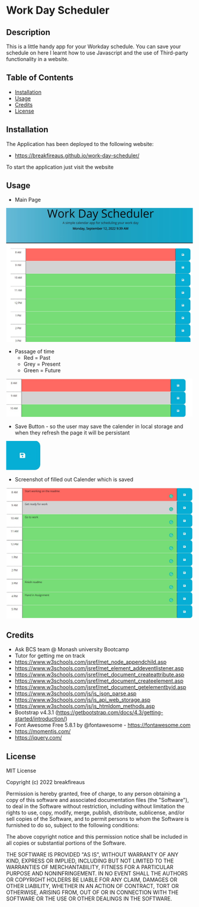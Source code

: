 # Work Day Scheduler

## Description

This is a little handy app for your Workday schedule. You can save your schedule on here
I learnt how to use Javascript and the use of Third-party functionality in a website.

## Table of Contents

- [Installation](#installation)
- [Usage](#usage)
- [Credits](#credits)
- [License](#license)

## Installation

The Application has been deployed to the following website:

- https://breakfireaus.github.io/work-day-scheduler/

To start the application just visit the website

## Usage

- Main Page

![alt text](assets/images/Screenshot-1.jpg)

- Passage of time
    - Red = Past
    - Grey = Present
    - Green = Future

![alt text](assets/images/Screenshot-2.jpg)

- Save Button - so the user may save the calender in local storage and when they refresh the page it will be persistant

![alt text](assets/images/Screenshot-3.jpg)

- Screenshot of filled out Calender which is saved

![alt text](assets/images/Screenshot-4.jpg)

## Credits

- Ask BCS team @ Monash university Bootcamp
- Tutor for getting me on track
- https://www.w3schools.com/jsref/met_node_appendchild.asp
- https://www.w3schools.com/jsref/met_element_addeventlistener.asp
- https://www.w3schools.com/jsref/met_document_createattribute.asp
- https://www.w3schools.com/jsref/met_document_createelement.asp
- https://www.w3schools.com/jsref/met_document_getelementbyid.asp
- https://www.w3schools.com/js/js_json_parse.asp
- https://www.w3schools.com/js/js_api_web_storage.asp
- https://www.w3schools.com/js/js_htmldom_methods.asp
- Bootstrap v4.3.1 (https://getbootstrap.com/docs/4.3/getting-started/introduction/)
- Font Awesome Free 5.8.1 by @fontawesome - https://fontawesome.com
- https://momentjs.com/
- https://jquery.com/



## License

MIT License

Copyright (c) 2022 breakfireaus

Permission is hereby granted, free of charge, to any person obtaining a copy
of this software and associated documentation files (the "Software"), to deal
in the Software without restriction, including without limitation the rights
to use, copy, modify, merge, publish, distribute, sublicense, and/or sell
copies of the Software, and to permit persons to whom the Software is
furnished to do so, subject to the following conditions:

The above copyright notice and this permission notice shall be included in all
copies or substantial portions of the Software.

THE SOFTWARE IS PROVIDED "AS IS", WITHOUT WARRANTY OF ANY KIND, EXPRESS OR
IMPLIED, INCLUDING BUT NOT LIMITED TO THE WARRANTIES OF MERCHANTABILITY,
FITNESS FOR A PARTICULAR PURPOSE AND NONINFRINGEMENT. IN NO EVENT SHALL THE
AUTHORS OR COPYRIGHT HOLDERS BE LIABLE FOR ANY CLAIM, DAMAGES OR OTHER
LIABILITY, WHETHER IN AN ACTION OF CONTRACT, TORT OR OTHERWISE, ARISING FROM,
OUT OF OR IN CONNECTION WITH THE SOFTWARE OR THE USE OR OTHER DEALINGS IN THE
SOFTWARE.

